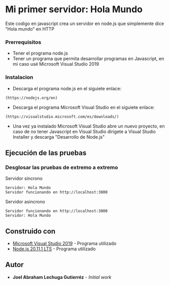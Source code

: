 # Mi primer servidor: Hola Mundo

Este codigo en javascript crea un servidor en node.js que simplemente dice "Hola mundo" en HTTP

### Prerrequisitos

* Tener el programa node.js
* Tener un programa que permita desarrollar programas en Javascript, en mi caso usé Microsoft Visual Studio 2019

### Instalacion

* Descarga el programa node.js en el siguiete enlace:

```
(https://nodejs.org/en)
```
* Descarga el programa Microsoft Visual Studio en el siguiete enlace:
```
(https://visualstudio.microsoft.com/es/downloads/)
```
* Una vez ya instalado Microsoft Visual Studio abre un nuevo proyecto, en caso de no tener Javascript en Visual Studio dirigete a Visual Studio Installer y descarga "Desarrollo de Node.js"
## Ejecución de las pruebas


### Desglosar las pruebas de extremo a extremo

Servidor sincrono

```
Servidor: Hola Mundo
Servidor funcionando en http://localhost:3000
```

Servidor asincrono
```
Servidor funcionando en http://localhost:3000
Servidor: Hola Mundo
```

## Construido con

* [Microsoft Visual Studio 2019](https://netbeans.apache.org/front/main/index.html) - Programa utilizado
* [Node.js 20.11.1 LTS](https://nodejs.org/en) - Programa utilizado


## Autor

* **Joel Abraham Lechuga Gutierréz** - *Initial work* 
